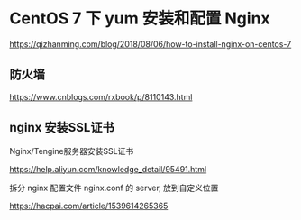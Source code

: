 # CentOS 7 下 yum 安装和配置 Nginx
https://qizhanming.com/blog/2018/08/06/how-to-install-nginx-on-centos-7

## 防火墙

https://www.cnblogs.com/rxbook/p/8110143.html


## nginx 安装SSL证书

Nginx/Tengine服务器安装SSL证书

https://help.aliyun.com/knowledge_detail/95491.html


拆分 nginx 配置文件 nginx.conf 的 server, 放到自定义位置

https://hacpai.com/article/1539614265365

